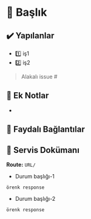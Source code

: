 # 🎈 Başlık
## ✔️ Yapılanlar
- 1️⃣ iş1
- 2️⃣ iş2

<!-- alakalı issue numarasını yazın --> 
> Alakalı issue #

## 📝 Ek Notlar
-

<!-- faydalı bağlantılar varsa -->
## 🔗 Faydalı Bağlantılar


<!-- Yazdığınız servisleri raporlayın  
     Durum başlığı: başarı durumu, server hatası, veritabanı hatası vs. gibi ufak açıklama olabilir -->
## 📖 Servis Dokümanı
**Route:** `URL/`
- Durum başlığı-1

```
örenk response
```

- Durum başlığı-2

```
örenk response
```
